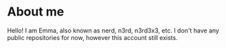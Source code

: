 # About me
Hello! I am Emma, also known as nerd, n3rd, n3rd3x3, etc.
I don't have any public repositories for now, however this account still exists.
